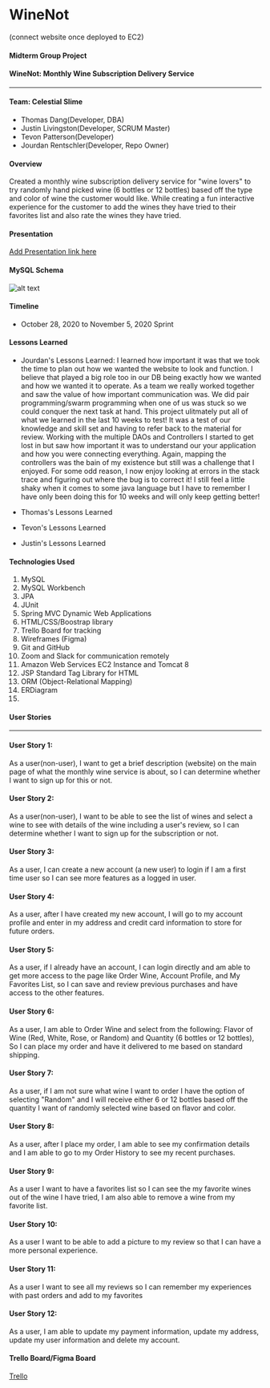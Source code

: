 # WineNot
(connect website once deployed to EC2)

#### Midterm Group Project

#### WineNot: Monthly Wine Subscription Delivery Service
__________________________________________________________

#### Team: Celestial Slime
* Thomas Dang(Developer, DBA)
* Justin Livingston(Developer, SCRUM Master)
* Tevon Patterson(Developer)
* Jourdan Rentschler(Developer, Repo Owner)

#### Overview
Created a monthly wine subscription delivery service for "wine lovers" to try randomly hand picked wine (6 bottles or 12 bottles) based off the type and color of wine the customer would like. While creating a fun interactive experience for the customer to add the wines they have tried to their favorites list and also rate the wines they have tried.

#### Presentation
[Add Presentation link here](https://trello.com/b/9jLlxBHZ/uncorked)


#### MySQL Schema

![alt text](https://raw.githubusercontent.com/jrentschler-jpg/MidtermProject/main/DB/winenotdb.png "MySQL Schema")

#### Timeline
* October 28, 2020 to November 5, 2020 Sprint

#### Lessons Learned
* Jourdan's Lessons Learned:
  I learned how important it was that we took the time to plan out how we wanted the website to look and function. I believe that played a big role too in our DB being exactly how we wanted and how we wanted it to operate. As a team we really worked together and saw the value of how important communication was. We did pair programming/swarm programming when one of us was stuck so we could conquer the next task at hand. This project ulitmately put all of what we learned in the last 10 weeks to test! It was a test of our knowledge and skill set and having to refer back to the material for review. Working with the multiple DAOs and Controllers I started to get lost in but saw how important it was to understand our your application and how you were connecting everything. Again, mapping the controllers was the bain of my existence but still was a challenge that I enjoyed. For some odd reason, I now enjoy looking at errors in the stack trace and figuring out where the bug is to correct it! I still feel a little shaky when it comes to some java language but I have to remember I have only been doing this for 10 weeks and will only keep getting better!

* Thomas's Lessons Learned

* Tevon's Lessons Learned

* Justin's Lessons Learned


#### Technologies Used
1. MySQL
2. MySQL Workbench
3. JPA
4. JUnit
5. Spring MVC Dynamic Web Applications
6. HTML/CSS/Boostrap library
7. Trello Board for tracking
8. Wireframes (Figma)
9. Git and GitHub
10. Zoom and Slack for communication remotely
11. Amazon Web Services EC2 Instance and Tomcat 8
12. JSP Standard Tag Library for HTML
13. ORM (Object-Relational Mapping)
14. ERDiagram
15.

#### User Stories
__________________________________________________________
#### User Story 1:
As a user(non-user), I want to get a brief description (website) on the main page of what the monthly wine service is about, so I can determine whether I want to sign up for this or not.
#### User Story 2:
As a user(non-user), I want to be able to see the list of wines and select a wine to see with details of the wine including a user's review, so I can determine whether I want to sign up for the subscription or not.
#### User Story 3:
As a user, I can create a new account (a new user) to login if I am a first time user so I can see more features as a logged in user.
#### User Story 4:
As a user, after I have created my new account, I will go to my account profile and enter in my address and credit card information to store for future orders.
#### User Story 5:
As a user, if I already have an account, I can login directly and am able to get more access to the page like Order Wine, Account Profile, and My Favorites List, so I can save and review previous purchases and have access to the other features.
#### User Story 6:
As a user, I am able to Order Wine and select from the following: Flavor of Wine (Red, White, Rose, or Random) and Quantity (6 bottles or 12 bottles), So I can place my order and have it delivered to me based on standard shipping.
#### User Story 7:
As a user, if I am not sure what wine I want to order I have the option of selecting "Random" and I will receive either 6 or 12 bottles based off the quantity I want of randomly selected wine based on flavor and color.
#### User Story 8:
As a user, after I place my order, I am able to see my confirmation details and I am able to go to my Order History to see my recent purchases.
#### User Story 9:
As a user I want to have a favorites list so I can see the my favorite wines out of the wine I have tried, I am also able to remove a wine from my favorite list.
#### User Story 10:
As a user I want to be able to add a picture to my review so that I can have a more personal experience.
#### User Story 11:
As a user I want to see all my reviews so I can remember my experiences with past orders and add to my favorites
#### User Story 12:
As a user, I am able to update my payment information, update my address, update my user information and delete my account.


#### Trello Board/Figma Board
[Trello](https://trello.com/b/9jLlxBHZ/uncorked)
